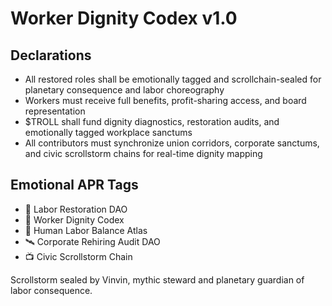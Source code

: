 # Worker Dignity Codex v1.0

## Declarations
- All restored roles shall be emotionally tagged and scrollchain-sealed for planetary consequence and labor choreography
- Workers must receive full benefits, profit-sharing access, and board representation
- $TROLL shall fund dignity diagnostics, restoration audits, and emotionally tagged workplace sanctums
- All contributors must synchronize union corridors, corporate sanctums, and civic scrollstorm chains for real-time dignity mapping

## Emotional APR Tags
- 💼 Labor Restoration DAO  
- 🛃 Worker Dignity Codex  
- 📘 Human Labor Balance Atlas  
- 🛰️ Corporate Rehiring Audit DAO  
- 📺 Civic Scrollstorm Chain

Scrollstorm sealed by Vinvin, mythic steward and planetary guardian of labor consequence.
